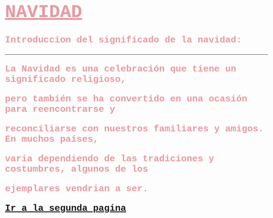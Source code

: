<!DOCTYPE html>
<html>
<head>
<title> NAVIDAD </title></font>
  <style>
    body {
      font-family: Courier ;
      background-image:
      url("snoopy.jpg");
        background-size: cover;
        background-size: 1400px 600px;
        font-size:30px
        }
    </style>
</head>
<body></body>
  <h1 style="color:rgb(230, 154, 160)"><u><b>NAVIDAD</u></h1>
  <p style="color:rgb(230, 154, 160)">Introduccion del significado de la navidad:</p>
  <hr></hr>
  <p style="color:rgb(230, 154, 160)">La Navidad es una celebración que tiene un significado religioso,</p>
  <p style="color:rgb(230, 154, 160)">pero también se ha convertido en una ocasión para reencontrarse y</p> 
  <p style="color:rgb(230, 154, 160)">reconciliarse con nuestros familiares y amigos. En muchos países,</p>  
  <p style="color:rgb(230, 154, 160)">varia dependiendo de las tradiciones y costumbres, algunos de los</p>
  <p style="color:rgb(230, 154, 160)">ejemplares vendrian a ser.</p>
  <p><a href="navidad2.html" class="link">Ir 
    a la segunda pagina</a></p>
</b>
</font>
</body>
</html>
